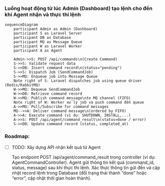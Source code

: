 ### Luồng hoạt động từ lúc Admin (Dashboard) tạo lệnh cho đến khi Agent nhận và thực thi lệnh
```mermaid
sequenceDiagram
    participant Admin as Admin (Dashboard)
    participant S as Laravel Server
    participant DB as Database
    participant MQ as Message Queue
    participant W as Laravel Worker
    participant A as Agent

    Admin->>S: POST /api/commands\n(Create Command)
    S->>S: Validate request data
    S->>DB: Insert command record\n(status="pending")
    S->>S: Dispatch Job (SendCommandJob)
    S->>MQ: Enqueue job into Message Queue
    Note right of S: Laravel dispatches job using queue driver (Redis/RabbitMQ)
    W->>MQ: Dequeue SendCommandJob
    W->>DB: Retrieve command record
    W->>MQ: Publish command message\nto MQ channel (FIFO)
    Note right of W: Worker xử lý job và push command đến queue
    A->>MQ: Poll/Subscribe for command messages
    MQ-->>A: Deliver command message\n(ordered by FIFO)
    A->>A: Execute command (ví dụ: SHUTDOWN, INSTALL,...)
    A->>S: POST /api/agent/command_result\n(status=done / error)
    S->>DB: Update command record (status, completed_at)
```

### Roadmap:
- [ ] TODO: Xây dựng API nhận kết quả từ Agent

    Tạo endpoint POST /api/agent/command_result trong controller (ví dụ: AgentCommandController).
    Agent gửi thông tin kết quả (command_id, status, message) sau khi thực thi lệnh.
    Xác thực thông tin gửi đến và cập nhật record lệnh trong Database (đổi trạng thái thành “done” hoặc “error”, cập nhật thời gian hoàn thành).
